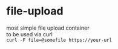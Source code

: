 # file-upload
most simple file upload container  
to be used via curl  
`curl -F file=@somefile https://your-url`
